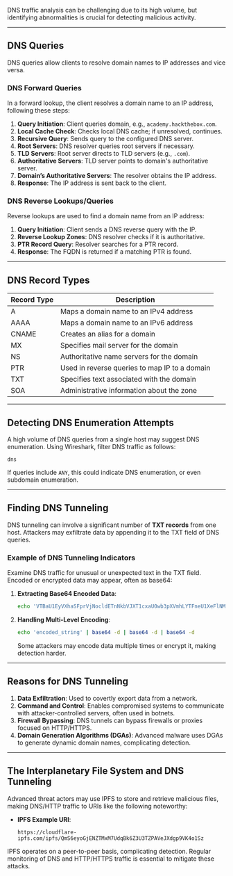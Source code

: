 DNS traffic analysis can be challenging due to its high volume, but identifying abnormalities is crucial for detecting malicious activity.

---

## DNS Queries

DNS queries allow clients to resolve domain names to IP addresses and vice versa.

### DNS Forward Queries

In a forward lookup, the client resolves a domain name to an IP address, following these steps:

1. **Query Initiation**: Client queries domain, e.g., `academy.hackthebox.com`.
2. **Local Cache Check**: Checks local DNS cache; if unresolved, continues.
3. **Recursive Query**: Sends query to the configured DNS server.
4. **Root Servers**: DNS resolver queries root servers if necessary.
5. **TLD Servers**: Root server directs to TLD servers (e.g., `.com`).
6. **Authoritative Servers**: TLD server points to domain's authoritative server.
7. **Domain’s Authoritative Servers**: The resolver obtains the IP address.
8. **Response**: The IP address is sent back to the client.

### DNS Reverse Lookups/Queries

Reverse lookups are used to find a domain name from an IP address:

1. **Query Initiation**: Client sends a DNS reverse query with the IP.
2. **Reverse Lookup Zones**: DNS resolver checks if it is authoritative.
3. **PTR Record Query**: Resolver searches for a PTR record.
4. **Response**: The FQDN is returned if a matching PTR is found.

---

## DNS Record Types

| Record Type | Description                                       |
|-------------|---------------------------------------------------|
| A           | Maps a domain name to an IPv4 address            |
| AAAA        | Maps a domain name to an IPv6 address            |
| CNAME       | Creates an alias for a domain                    |
| MX          | Specifies mail server for the domain             |
| NS          | Authoritative name servers for the domain        |
| PTR         | Used in reverse queries to map IP to a domain    |
| TXT         | Specifies text associated with the domain        |
| SOA         | Administrative information about the zone        |

---

## Detecting DNS Enumeration Attempts

A high volume of DNS queries from a single host may suggest DNS enumeration. Using Wireshark, filter DNS traffic as follows:

```plaintext
dns
```

If queries include `ANY`, this could indicate DNS enumeration, or even subdomain enumeration.

---

## Finding DNS Tunneling

DNS tunneling can involve a significant number of **TXT records** from one host. Attackers may exfiltrate data by appending it to the TXT field of DNS queries.

### Example of DNS Tunneling Indicators

Examine DNS traffic for unusual or unexpected text in the TXT field. Encoded or encrypted data may appear, often as base64:

1. **Extracting Base64 Encoded Data**:
   ```bash
   echo 'VTBaU1EyVXhaSFprVjNocldETnNkbVJXT1cxaU0wb3pXVmhLYTFneU1XeFlNMUp2WVZoT1ptTklTbXhrU0ZJMVdETkNjMXBYUm5wYQpXREJMQ2c9PQo=' | base64 -d
   ```

2. **Handling Multi-Level Encoding**:
   ```bash
   echo 'encoded_string' | base64 -d | base64 -d | base64 -d
   ```

   Some attackers may encode data multiple times or encrypt it, making detection harder.

---

## Reasons for DNS Tunneling

1. **Data Exfiltration**: Used to covertly export data from a network.
2. **Command and Control**: Enables compromised systems to communicate with attacker-controlled servers, often used in botnets.
3. **Firewall Bypassing**: DNS tunnels can bypass firewalls or proxies focused on HTTP/HTTPS.
4. **Domain Generation Algorithms (DGAs)**: Advanced malware uses DGAs to generate dynamic domain names, complicating detection.

---

## The Interplanetary File System and DNS Tunneling

Advanced threat actors may use IPFS to store and retrieve malicious files, making DNS/HTTP traffic to URIs like the following noteworthy:

- **IPFS Example URI**:
  ```
  https://cloudflare-ipfs.com/ipfs/QmS6eyoGjENZTMxM7UdqBk6Z3U3TZPAVeJXdgp9VK4o1Sz
  ```

IPFS operates on a peer-to-peer basis, complicating detection. Regular monitoring of DNS and HTTP/HTTPS traffic is essential to mitigate these attacks.